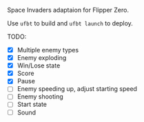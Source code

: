 Space Invaders adaptaion for Flipper Zero.

Use `ufbt` to build and `ufbt launch` to deploy.

TODO:

 - [x] Multiple enemy types
 - [x] Enemy exploding
 - [x] Win/Lose state
 - [x] Score
 - [x] Pause
 - [ ] Enemy speeding up, adjust starting speed  
 - [ ] Enemy shooting
 - [ ] Start state
 - [ ] Sound
